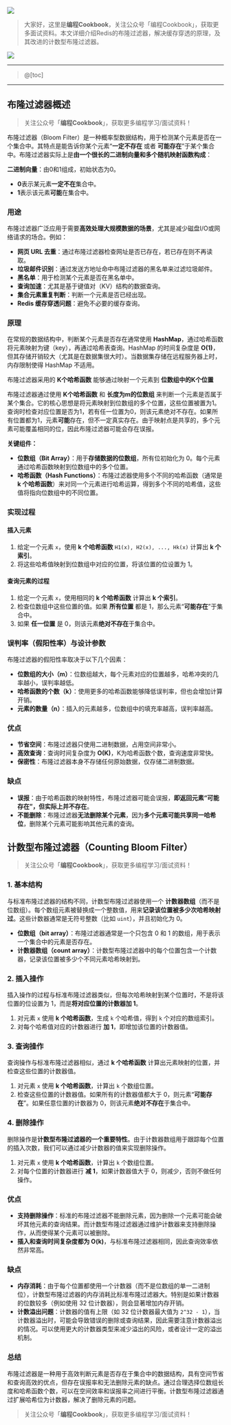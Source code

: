 ﻿![](https://github.com/CodingCookbook/MySQL/blob/main/File/gzh.png)

> 大家好，这里是**编程Cookbook**，关注公众号「编程Cookbook」，获取更多面试资料。本文详细介绍Redis的布隆过滤器，解决缓存穿透的原理，及其改进的计数型布隆过滤器。
> 
![](https://i-blog.csdnimg.cn/direct/6809918a81f44bbc829d7d36771ec01d.png#pic_center)

---
> @[toc]

---
## 布隆过滤器概述

> 关注公众号「**编程Cookbook**」，获取更多编程学习/面试资料！


布隆过滤器（Bloom Filter）是一种概率型数据结构，用于检测某个元素是否在一个集合中。其特点是能告诉你某个元素“**一定不存在** 或者 **可能存在**”于某个集合中。布隆过滤器实际上是**由一个很长的二进制向量和多个随机映射函数构成**：

**二进制向量**：由0和1组成，初始状态为0。
  - **0**表示某元素**一定不在**集合中。
  - **1**表示该元素**可能**在集合中。

### 用途
布隆过滤器广泛应用于需要**高效处理大规模数据的场景**，尤其是减少磁盘I/O或网络请求的场合。例如：
- **网页 URL 去重**：通过布隆过滤器检查网址是否已存在，若已存在则不再读取。
- **垃圾邮件识别**：通过发送方地址命中布隆过滤器的黑名单来过滤垃圾邮件。
- **黑名单**：用于检测某个元素是否在黑名单中。
- **查询加速**：尤其是基于键值对（KV）结构的数据查询。
- **集合元素重复判断**：判断一个元素是否已经出现。
- **Redis 缓存穿透问题**：避免不必要的缓存查询。

### 原理
在常规的数据结构中，判断某个元素是否存在通常使用 **HashMap**，通过哈希函数将元素映射为键（key），再通过哈希表查询。HashMap 的时间复杂度是 **O(1)**，但其存储开销较大（尤其是在数据集很大时）。当数据集存储在远程服务器上时，内存限制使得 HashMap 不适用。

布隆过滤器采用的 **K个哈希函数** 能够通过映射一个元素到 **位数组中的K个位置**


布隆过滤器通过使用 **K个哈希函数** 和 **长度为m的位数组** 来判断一个元素是否属于某个集合。它的核心思想是将元素映射到位数组的多个位置，这些位置被置为1。查询时检查对应位置是否为1，若有任一位置为0，则该元素绝对不存在。如果所有位置都为1，元素**可能**存在，但不一定真实存在。由于映射点是共享的，多个元素可能覆盖相同的位，因此布隆过滤器可能会存在误报。

**关键组件：**
- **位数组（Bit Array）**：用于**存储数据的位数组**，所有位初始化为 0。每个元素通过哈希函数映射到位数组中的多个位置。
- **哈希函数（Hash Functions）**：布隆过滤器使用多个不同的哈希函数（通常是 **k 个哈希函数**）来对同一个元素进行哈希运算，得到多个不同的哈希值，这些值将指向位数组中的不同位置。


### 实现过程
#### 插入元素
1. 给定一个元素 `x`，使用 **k 个哈希函数** `H1(x), H2(x), ..., Hk(x)` 计算出 **k 个索引**。
2. 将这些哈希值映射到位数组中对应的位置，将该位置的位设置为 1。

   
#### 查询元素的过程
1. 给定一个元素 `x`，使用相同的 **k 个哈希函数** 计算出 **k 个索引**。
2. 检查位数组中这些位置的值。如果 **所有位置** 都是 1，那么元素“**可能存在**”于集合中。
3. 如果 **任一位置** 是 0，则该元素**绝对不存在**于集合中。

### 误判率（假阳性率）与设计参数
布隆过滤器的假阳性率取决于以下几个因素：
- **位数组的大小（m）**：位数组越大，每个元素对应的位置越多，哈希冲突的几率越小，误判率越低。
- **哈希函数的个数（k）**：使用更多的哈希函数能够降低误判率，但也会增加计算开销。
- **元素的数量（n）**：插入的元素越多，位数组中的填充率越高，误判率越高。

### 优点
- **节省空间**：布隆过滤器只使用二进制数据，占用空间非常小。
- **高效查询**：查询时间复杂度为 **O(K)**，K为哈希函数个数，查询速度非常快。
- **保密性**：布隆过滤器本身不存储任何原始数据，仅存储二进制数据。

### 缺点
- **误报**：由于哈希函数的映射特性，布隆过滤器可能会误报，**即返回元素“可能存在”，但实际上并不存在**。
- **不能删除**：布隆过滤器**无法删除某个元素**，因为**多个元素可能共享同一哈希位**，删除某个元素可能影响其他元素的查询。

## 计数型布隆过滤器（Counting Bloom Filter）

> 关注公众号「**编程Cookbook**」，获取更多编程学习/面试资料！

### 1. 基本结构
与标准布隆过滤器的结构不同，计数型布隆过滤器使用一个 **计数器数组**（而不是位数组）。每个数组元素被替换成一个整数值，用来**记录该位置被多少次哈希映射过**。这些计数器通常是无符号整数（比如 `uint`），并且初始化为 0。

- **位数组（bit array）**：布隆过滤器通常是一个只包含 0 和 1 的数组，用于表示一个集合中的元素是否存在。
- **计数器数组（count array）**：计数型布隆过滤器中的每个位置包含一个计数器，记录该位置被多少个不同元素哈希映射到。

### 2. 插入操作
插入操作的过程与标准布隆过滤器类似，但每次哈希映射到某个位置时，不是将该位置的位设置为 1，而是**将对应位置的计数器加 1**。

1. 对元素 `x` 使用 **k 个哈希函数**，生成 `k` 个哈希值，得到 `k` 个对应的数组索引。
2. 对每个哈希值对应的计数器进行 **加 1**，即增加该位置的计数器值。

### 3. 查询操作
查询操作与标准布隆过滤器相似，通过 **k 个哈希函数** 计算出元素映射的位置，并检查这些位置的计数器值。

1. 对元素 `x` 使用 **k 个哈希函数**，计算出 `k` 个数组位置。
2. 检查这些位置的计数器值。如果所有的计数器值都大于 0，则元素“**可能存在**”。如果任意位置的计数器为 0，则该元素**绝对不存在**于集合中。

### 4. 删除操作
删除操作是**计数型布隆过滤器的一个重要特性**。由于计数器数组用于跟踪每个位置的插入次数，我们可以通过减少计数器的值来实现删除操作。

1. 对元素 `x` 使用 **k 个哈希函数**，计算出 `k` 个数组位置。
2. 对每个位置的计数器进行 **减 1**，如果计数器值大于 0，则减少，否则不做任何操作。


### 优点
- **支持删除操作**：标准的布隆过滤器不能删除元素，因为删除一个元素可能会破坏其他元素的查询结果。而计数型布隆过滤器通过维护计数器来支持删除操作，从而使得某个元素可以被删除。
- **插入和查询时间复杂度都为 O(k)**，与标准布隆过滤器相同，因此查询效率依然非常高。

### 缺点
- **内存消耗**：由于每个位置都使用一个计数器（而不是位数组的单一二进制位），计数型布隆过滤器的内存消耗比标准布隆过滤器大。特别是如果计数器的位数较多（例如使用 32 位计数器），则会显著增加内存开销。
- **计数溢出问题**：计数器的值有上限（如 32 位计数器最大值为 `2^32 - 1`），当计数器溢出时，可能会导致错误的删除或查询结果，因此需要注意计数器溢出的情况。可以使用更大的计数器类型来减少溢出的风险，或者设计一定的溢出机制。

### 总结
布隆过滤器是一种用于高效判断元素是否存在于集合中的数据结构，具有空间节省和查询高效的优点，但存在误报率和无法删除元素的缺点。通过合理选择位数组长度和哈希函数个数，可以在空间效率和误报率之间进行平衡。计数型布隆过滤器通过扩展哈希位为计数器，解决了删除元素的问题。


> 关注公众号「**编程Cookbook**」，获取更多编程学习/面试资料！

